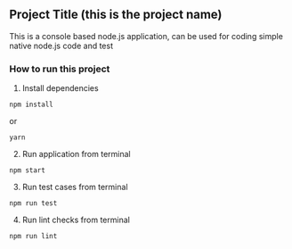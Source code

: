 ## Project Title (this is the project name)
This is a console based node.js application, can be used for coding simple native node.js code and test

### How to run this project

1. Install dependencies

```
npm install
```

or 

```
yarn
```

2. Run application from terminal

```
npm start
```

3. Run test cases from terminal

```
npm run test
```

4. Run lint checks from terminal

```
npm run lint
```

